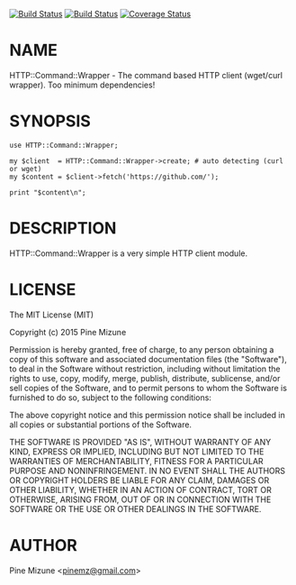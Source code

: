 [![Build Status](https://travis-ci.org/pine613/p5-HTTP-Command-Wrapper.svg?branch=master)](https://travis-ci.org/pine613/p5-HTTP-Command-Wrapper) [![Build Status](https://img.shields.io/appveyor/ci/pine613/p5-HTTP-Command-Wrapper/master.svg)](https://ci.appveyor.com/project/pine613/p5-HTTP-Command-Wrapper/branch/master) [![Coverage Status](http://codecov.io/github/pine613/p5-HTTP-Command-Wrapper/coverage.svg?branch=master)](https://codecov.io/github/pine613/p5-HTTP-Command-Wrapper?branch=master)
# NAME

HTTP::Command::Wrapper - The command based HTTP client (wget/curl wrapper). Too minimum dependencies!

# SYNOPSIS

    use HTTP::Command::Wrapper;

    my $client  = HTTP::Command::Wrapper->create; # auto detecting (curl or wget)
    my $content = $client->fetch('https://github.com/');

    print "$content\n";

# DESCRIPTION

HTTP::Command::Wrapper is a very simple HTTP client module.

# LICENSE

The MIT License (MIT)

Copyright (c) 2015 Pine Mizune

Permission is hereby granted, free of charge, to any person obtaining a copy of this software and associated documentation files (the "Software"), to deal in the Software without restriction, including without limitation the rights to use, copy, modify, merge, publish, distribute, sublicense, and/or sell copies of the Software, and to permit persons to whom the Software is furnished to do so, subject to the following conditions:

The above copyright notice and this permission notice shall be included in all copies or substantial portions of the Software.

THE SOFTWARE IS PROVIDED "AS IS", WITHOUT WARRANTY OF ANY KIND, EXPRESS OR IMPLIED, INCLUDING BUT NOT LIMITED TO THE WARRANTIES OF MERCHANTABILITY, FITNESS FOR A PARTICULAR PURPOSE AND NONINFRINGEMENT. IN NO EVENT SHALL THE AUTHORS OR COPYRIGHT HOLDERS BE LIABLE FOR ANY CLAIM, DAMAGES OR OTHER LIABILITY, WHETHER IN AN ACTION OF CONTRACT, TORT OR OTHERWISE, ARISING FROM, OUT OF OR IN CONNECTION WITH THE SOFTWARE OR THE USE OR OTHER DEALINGS IN THE SOFTWARE.

# AUTHOR

Pine Mizune &lt;pinemz@gmail.com>

